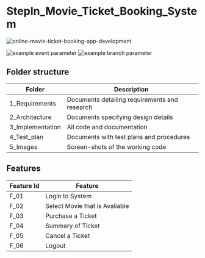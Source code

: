 # StepIn_Movie_Ticket_Booking_System

![online-movie-ticket-booking-app-development](https://user-images.githubusercontent.com/85542051/160798963-71cc9126-d891-4eff-a34b-f1207fe9d3e3.png)


![example event parameter](https://github.com/github/docs/actions/workflows/main.yml/badge.svg?event=push)
![example branch parameter](https://github.com/github/docs/actions/workflows/main.yml/badge.svg?branch=feature-1)



## Folder structure

|     Folder       |                    Description                |
|------------------|-----------------------------------------------|
| 1_Requirements   | Documents detailing requirements and research |
| 2_Architecture   | Documents specifying design details           |
| 3_Implementation | All code and documentation                    |
| 4_Test_plan      | Documents with test plans and procedures      |
| 5_Images         | Screen-shots of the working code              |
 
 
## Features

| Feature Id |              Feature             |
|------------|----------------------------------|
|   F_01     | Login to System                  |
|   F_02     | Select Movie that is Avaliable   |
|   F_03     | Purchase a Ticket                |
|   F_04     | Summary of Ticket                |
|   F_05     | Cancel a Ticket                  |
|   F_06     | Logout                           |

